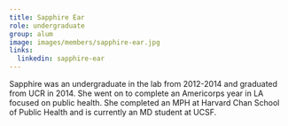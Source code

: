 ```yaml
---
title: Sapphire Ear
role: undergraduate
group: alum
image: images/members/sapphire-ear.jpg
links:
  linkedin: sapphire-ear
---
```


Sapphire was an undergraduate in the lab from 2012-2014 and graduated from UCR in 2014. She went on to complete an Americorps year in LA focused on public health. She completed an MPH at Harvard Chan School of Public Health and is currently an MD student at UCSF.
